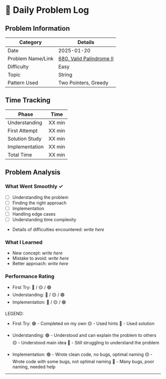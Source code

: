 # 📝 Daily Problem Log

## Problem Information
| Category          | Details                                                                                    |
|-------------------|--------------------------------------------------------------------------------------------|
| Date              | 2025-01-20                                                                                 |
| Problem Name/Link | [680. Valid Palindrome II](https://leetcode.com/problems/valid-palindrome-ii/description/) |
| Difficulty        | Easy                                                                                       |
| Topic             | String                                                                                     |
| Pattern Used      | Two Pointers, Greedy                                                                       |

## Time Tracking
| Phase          | Time    |
|----------------|---------|
| Understanding  | XX min  |
| First Attempt  | XX min  |
| Solution Study | XX min  |
| Implementation | XX min  |
| Total Time     | XX min  |

## Problem Analysis
### What Went Smoothly ✓
- [ ] Understanding the problem
- [ ] Finding the right approach
- [ ] Implementation
- [ ] Handling edge cases
- [ ] Understanding time complexity
- Details of difficulties encountered: _write here_

### What I Learned
- New concept: _write here_
- Mistake to avoid: _write here_
- Better approach: _write here_

### Performance Rating
- First Try: 🔴 / 🟡 / 🟢
- Understanding: 🔴 / 🟡 / 🟢
- Implementation: 🔴 / 🟡 / 🟢

LEGEND:
- First Try:
  🟢 - Completed on my own
  🟡 - Used hints
  🔴 - Used solution

- Understanding:
  🟢 - Understood and can explain the problem to others
  🟡 - Understood main idea
  🔴 - Still struggling to understand the problem

- Implementation:
  🟢 - Wrote clean code, no bugs, optimal naming
  🟡 - Wrote code with some bugs, not optimal naming
  🔴 - Many bugs, poor naming, needed help
---